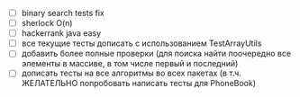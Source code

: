 - [ ] binary search tests fix
- [ ] sherlock O(n) 
- [ ] hackerrank java easy
- [ ] все текущие тесты дописать с использованием TestArrayUtils 
- [ ] добавить более полные проверки (для поиска найти поочередно все элементы в массиве, в том числе первый и последний)
- [ ] дописать тесты на все алгоритмы во всех пакетах (в т.ч. ЖЕЛАТЕЛЬНО попробовать написать тесты для PhoneBook)